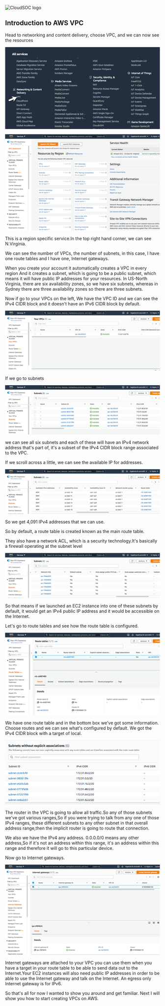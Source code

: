 

![CloudSOC logo](https://1.bp.blogspot.com/-YaqntajfnjI/YPcbjtDTuRI/AAAAAAAAAH4/PPe7LLbuo6sipM1cWVIT5FdBC7wzPG54gCLcBGAsYHQ/s150/cloudsoc.png)

Introduction to AWS VPC
-----------

Head to networking and content delivery, choose VPC, and we can now see the resources

![1.pmg](/pics/1.png)

![2.png](/pics/2.png)

This is a region specific service.In the top right hand corner, we can see N.Virginia.

We can see the number of VPCs, the number of subnets, in this case, I have one
route tables and I have one, Internet gateways.

When you create your account it automatically creates a VPC in every region And it creates a subnet, which is going to be a public subnet, which means it will have public IP addresses for your resources.
In US-North Virginia, there are six availability zones, so we have six subnets, whereas in Sydney there are three availability zones so there are three subnets.

Now if go to your VPCs on the left, We have the VPC ID and we can see the IPv4 CIDR block and it doesn't have an IPv6 CIDR block by default.

![3.png](/pics/3.png)

If we go to subnets

![4.png](/pics/4.png)

we can see all six subnets and each of these will have an IPv4 network address that's part of, it's a subset of the IPv4 CIDR block range associated to the VPC.

If we scroll across a little, we can see the available IP for addresses.

![5.png](/pics/5.png)

So we get 4,091 IPv4 addresses that we can use.

So by default, a route table is created known as the main route table.


They also have a network ACL, which is a security technology.It's basically a firewall operating at the subnet level

![6.png](/pics/6.png)

So that means if we launched an EC2 instance into one of these subnets by default, it would get an IPv4 public IP address and it would be accessible on the Internet.

Let's go to route tables and see how the route table is configured.

![7.png](/pics/7.png)

We have one route table and in the bottom box we've got some information. Choose routes and we can see what's configured by default.
We got the IPv4 CIDR block with a target of local.

![9.png](/pics/9.png)

The router in the VPC is going to allow all traffic.So any of those subnets we've got various ranges,So if you were trying to talk from any one of those IPv4 ranges, these different subnets to any other subnet in that overall address range,then the implicit router is going to route that connection.


We also we have the IPv4 any address. 0.0.0.0/0 means any other address,So if it's not an address within this range, it's an address within this range and therefore it will go to this particular device.

Now go to Internet gateways.

![10.png](/pics/10.png)

Internet gateways are attached to your VPC you can use them when you have a target in your route table to be able to send data out to the Internet.Your EC2 instances will also need public IP addresses in order to be able to use the Internet gateway and talk on the Internet. An egress only Internet gateway is for IPv6.

So that's all for now I wanted to show you around and get familiar. Next I will show you how to start creating VPCs on AWS.
